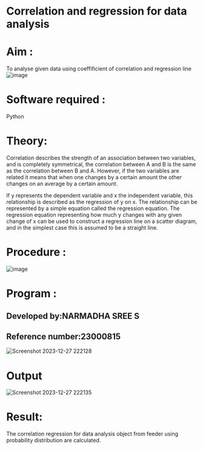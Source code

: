 # Correlation and regression for data analysis
# Aim : 

To analyse given data using coeffificient of correlation and regression line
![image](https://user-images.githubusercontent.com/104613195/168224136-d6b64e64-7d3d-4775-9337-c8f96fe41f2d.png)


# Software required :  

Python

# Theory:

Correlation describes the strength of an association between two variables, and is completely symmetrical, the correlation between A and B is the same as the correlation between B and A. However, if the two variables are related it means that when one changes by a certain amount the other changes on an average by a certain amount.  

If y represents the dependent variable and x the independent variable, this relationship is described as the regression of y on x. The relationship can be represented by a simple equation called the regression equation. The regression equation representing how much y changes with any given change of x can be used to construct a regression line on a scatter diagram, and in the simplest case this is assumed to be a straight line.

# Procedure :

![image](https://user-images.githubusercontent.com/104613195/168225866-ac8f6610-bdc3-4ac2-a24e-2b24ba08e189.png)

# Program :
## Developed by:NARMADHA SREE S
## Reference number:23000815

![Screenshot 2023-12-27 222128](https://github.com/Narmadhasree48/Correlation_Regression/assets/144979451/d67a6b73-19d0-48b9-b7a4-9120aefb97a0)
# Output 
![Screenshot 2023-12-27 222135](https://github.com/Narmadhasree48/Correlation_Regression/assets/144979451/af344415-8784-4e66-9a3d-3b19debb1254)

# Result:
The correlation regression for data analysis object from feeder using probability distribution are calculated.
